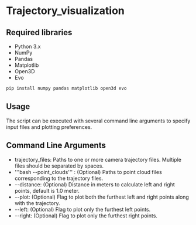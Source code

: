 # Trajectory_visualization
## Required libraries
- Python 3.x
- NumPy
- Pandas
- Matplotlib
- Open3D
- Evo
```bash command to install the required libraries
pip install numpy pandas matplotlib open3d evo
```
## Usage
The script can be executed with several command line arguments to specify input files and plotting preferences.
## Command Line Arguments
- trajectory_files: Paths to one or more camera trajectory files. Multiple files should be separated by spaces.
- '''bash --point_clouds''' : (Optional) Paths to point cloud files corresponding to the trajectory files.
- --distance: (Optional) Distance in meters to calculate left and right points, default is 1.0 meter.
- --plot: (Optional) Flag to plot both the furthest left and right points along with the trajectory.
- --left: (Optional) Flag to plot only the furthest left points.
- --right: (Optional) Flag to plot only the furthest right points.
